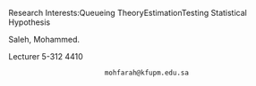 Research Interests:Queueing TheoryEstimationTesting Statistical Hypothesis

Saleh, Mohammed.
                
Lecturer
 5-312
 4410



                            mohfarah@kfupm.edu.sa

